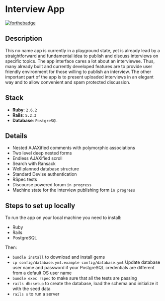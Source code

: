 # Interview App

[![forthebadge](https://forthebadge.com/images/badges/made-with-ruby.svg)](https://forthebadge.com)

## Description

This no name app is currently in a playground state, yet is already lead by a straightforward and fundamental idea to publish and discuss interviews on specific topics. The app interface cares a lot about an interviewee. Thus, many already built and currently developed features are to provide user friendly environment for those willing to publish an interview. The other important part of the app is to present uploaded interviews in an elegant way and to allow convenient and spam protected discussion.

## Stack

* __Ruby__: `2.6.2`
* __Rails__: `5.2.3`
* __Database__: `PostgreSQL`

## Details

* Nested AJAXified comments with polymorphic associations
* Two level deep nested forms
* Endless AJAXified scroll
* Search with Ransack
* Well planned database structure
* Standard Devise authentication
* RSpec tests
* Discourse powered forum `in progress`
* Machine state for the interview publishing form `in progress`

## Steps to set up locally

To run the app on your local machine you need to install:

- Ruby
- Rails
- PostgreSQL

Then:

* `bundle install` to download and install gems
* `cp config/database.yml.example config/database.yml` Update database user name and password if your PostgreSQL credentials are different from a default OS user name
* `bundle exec rspec` to make sure that all the tests are passing
* `rails db:setup` to create the database, load the schema and initialize it with the seed data
* `rails s` to run a server

